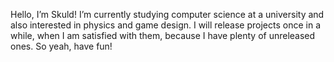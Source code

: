 Hello, I’m Skuld!
I’m currently studying computer science at a university and also interested in physics and game design.
I will release projects once in a while, when I am satisfied with them, because I have plenty of unreleased ones.
So yeah, have fun!
